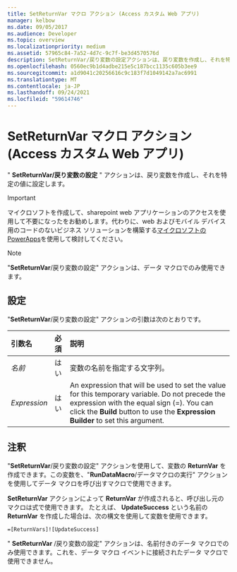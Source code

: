 ```yaml
---
title: SetReturnVar マクロ アクション (Access カスタム Web アプリ)
manager: kelbow
ms.date: 09/05/2017
ms.audience: Developer
ms.topic: overview
ms.localizationpriority: medium
ms.assetid: 57965c84-7a52-4d7c-9c7f-be3d4570576d
description: SetReturnVar/戻り変数の設定アクションは、戻り変数を作成し、それを特定の値に設定します。
ms.openlocfilehash: 0560ec9b1d4adbe215e5c187bcc1135c605b3ee9
ms.sourcegitcommit: a1d9041c20256616c9c183f7d1049142a7ac6991
ms.translationtype: MT
ms.contentlocale: ja-JP
ms.lasthandoff: 09/24/2021
ms.locfileid: "59614746"
---
```

# <a name="setreturnvar-macro-action-access-custom-web-app"></a>SetReturnVar マクロ アクション (Access カスタム Web アプリ)

" **SetReturnVar/戻り変数の設定** " アクションは、戻り変数を作成し、それを特定の値に設定します。 
  
> [!IMPORTANT]
> マイクロソフトを作成して、sharepoint web アプリケーションのアクセスを使用して不要になったをお勧めします。代わりに、web およびモバイル デバイス用のコードのないビジネス ソリューションを構築する[マイクロソフトの PowerApps](https://powerapps.microsoft.com/en-us/)を使用して検討してください。 
  
> [!NOTE]
> "**SetReturnVar**/戻り変数の設定" アクションは、データ マクロでのみ使用できます。 
  
## <a name="setting"></a>設定

"**SetReturnVar**/戻り変数の設定" アクションの引数は次のとおりです。 
  
|**引数名**|**必須**|**説明**|
|:-----|:-----|:-----|
| _名前_ <br/> |はい  <br/> |変数の名前を指定する文字列。  <br/> |
| _Expression_ <br/> |はい  <br/> |An expression that will be used to set the value for this temporary variable. Do not precede the expression with the equal sign (=). You can click the **Build** button to use the **Expression Builder** to set this argument.  <br/> |
   
## <a name="remarks"></a>注釈

"**SetReturnVar**/戻り変数の設定" アクションを使用して、変数の **ReturnVar** を作成できます。この変数を、"**RunDataMacro**/データマクロの実行" アクションを使用してデータ マクロを呼び出すマクロで使用できます。 
  
**SetReturnVar** アクションによって **ReturnVar** が作成されると、呼び出し元のマクロは式で使用できます。 たとえば、 **UpdateSuccess** という名前の **ReturnVar** を作成した場合は、次の構文を使用して変数を使用できます。
  
`=[ReturnVars]![UpdateSuccess]`

" **SetReturnVar** /戻り変数の設定" アクションは、名前付きのデータ マクロでのみ使用できます。これを、データ マクロ イベントに接続されたデータ マクロで使用できません。 
  

